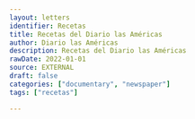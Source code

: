 ```yaml
---
layout: letters
identifier: Recetas
title: Recetas del Diario las Américas
author: Diario las Américas
description: Recetas del Diario las Américas
rawDate: 2022-01-01
source: EXTERNAL
draft: false
categories: ["documentary", "newspaper"]
tags: ["recetas"]

---
```




